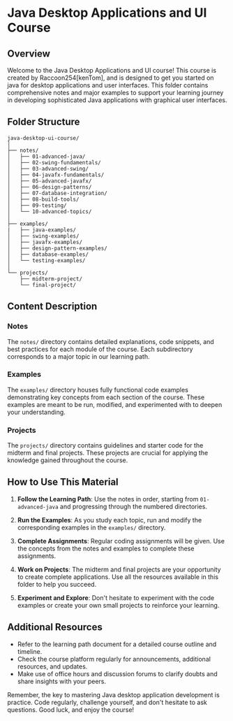 # Java Desktop Applications and UI Course

## Overview

Welcome to the Java Desktop Applications and UI course!
This course is created by Raccoon254[kenTom], and is designed to get you started on java for desktop applications and user interfaces.
This folder contains comprehensive notes and major examples to support your learning journey in developing sophisticated Java applications with graphical user interfaces.

## Folder Structure

```
java-desktop-ui-course/
│
├── notes/
│   ├── 01-advanced-java/
│   ├── 02-swing-fundamentals/
│   ├── 03-advanced-swing/
│   ├── 04-javafx-fundamentals/
│   ├── 05-advanced-javafx/
│   ├── 06-design-patterns/
│   ├── 07-database-integration/
│   ├── 08-build-tools/
│   ├── 09-testing/
│   └── 10-advanced-topics/
│
├── examples/
|   ├── java-examples/
│   ├── swing-examples/
│   ├── javafx-examples/
│   ├── design-pattern-examples/
│   ├── database-examples/
│   └── testing-examples/
│
└── projects/
    ├── midterm-project/
    └── final-project/
```

## Content Description

### Notes

The `notes/` directory contains detailed explanations, code snippets, and best practices for each module of the course. Each subdirectory corresponds to a major topic in our learning path.

### Examples

The `examples/` directory houses fully functional code examples demonstrating key concepts from each section of the course. These examples are meant to be run, modified, and experimented with to deepen your understanding.

### Projects

The `projects/` directory contains guidelines and starter code for the midterm and final projects. These projects are crucial for applying the knowledge gained throughout the course.

## How to Use This Material

1. **Follow the Learning Path**: Use the notes in order, starting from `01-advanced-java` and progressing through the numbered directories.

2. **Run the Examples**: As you study each topic, run and modify the corresponding examples in the `examples/` directory.

3. **Complete Assignments**: Regular coding assignments will be given. Use the concepts from the notes and examples to complete these assignments.

4. **Work on Projects**: The midterm and final projects are your opportunity to create complete applications. Use all the resources available in this folder to help you succeed.

5. **Experiment and Explore**: Don't hesitate to experiment with the code examples or create your own small projects to reinforce your learning.

## Additional Resources

- Refer to the learning path document for a detailed course outline and timeline.
- Check the course platform regularly for announcements, additional resources, and updates.
- Make use of office hours and discussion forums to clarify doubts and share insights with your peers.

Remember, the key to mastering Java desktop application development is practice. Code regularly, challenge yourself, and don't hesitate to ask questions. Good luck, and enjoy the course!